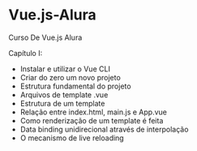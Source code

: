 # Vue.js-Alura

Curso De Vue.js Alura

<p>Capítulo I:</p>

<ul>
    <li>Instalar e utilizar o Vue CLI</li>
    <li>Criar do zero um novo projeto</li>
    <li>Estrutura fundamental do projeto</li>
    <li>Arquivos de template .vue</li>
    <li>Estrutura de um template</li>
    <li>Relação entre index.html, main.js e App.vue</li>
    <li>Como renderização de um template é feita</li>
    <li>Data binding unidirecional através de interpolação</li>
    <li>O mecanismo de live reloading</li>
</ul>
